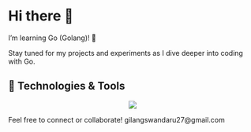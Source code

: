 # Hi there 👋  

I’m learning Go (Golang)! 🚀  

Stay tuned for my projects and experiments as I dive deeper into coding with Go.  

## 🔧 **Technologies & Tools**
<p align="center">
  <a href="https://skillicons.dev">
    <img src="https://skillicons.dev/icons?i=go,aws,gcp,terraform,docker,kubernetes,linux,prometheus,grafana,python,typescript,js,ansible,elasticsearch,postgres,mysql,jenkins&perline=6" />
  </a>
</p>
Feel free to connect or collaborate!  
gilangswandaru27@gmail.com
